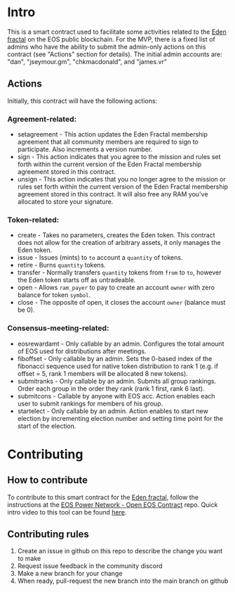 # Intro

This is a smart contract used to facilitate some activities related to the [Eden fractal](https://www.edenfractal.com) on the EOS public blockchain. For the MVP, there is a fixed list of admins who have the ability to submit the admin-only actions on this contract (see "Actions" section for details). The initial admin accounts are: "dan", "jseymour.gm", "chkmacdonald", and "james.vr"

## Actions

Initially, this contract will have the following actions:

### Agreement-related:

* setagreement - This action updates the Eden Fractal membership agreement that all community members are required to sign to participate. Also increments a version number.
* sign - This action indicates that you agree to the mission and rules set forth within the current version of the Eden Fractal membership agreement stored in this contract.
* unsign - This action indicates that you no longer agree to the mission or rules set forth within the current version of the Eden Fractal membership agreement stored in this contract. It will also free any RAM you've allocated to store your signature.

### Token-related:

* create - Takes no parameters, creates the Eden token. This contract does not allow for the creation of arbitrary assets, it only manages the Eden token.
* issue - Issues (mints) to `to` account a `quantity` of tokens.
* retire - Burns `quantity` tokens.
* transfer - Normally transfers `quantity` tokens from `from` to `to`, however the Eden token starts off as untradeable.
* open - Allows `ram_payer` to pay to create an account `owner` with zero balance for token `symbol`.
* close - The opposite of open, it closes the account `owner` (balance must be 0).

### Consensus-meeting-related:

* eosrewardamt - Only callable by an admin. Configures the total amount of EOS used for distributions after meetings.
* fiboffset - Only callable by an admin. Sets the 0-based index of the fibonacci sequence used for native token distribution to rank 1 (e.g. if offset = 5, rank 1 members will be allocated 8 new tokens).
* submitranks - Only callable by an admin. Submits all group rankings. Order each group in the order they rank (rank 1 first, rank 6 last).
* submitcons - Callable by anyone with EOS acc. Action enables each user to submit rankings for members of his group. 
* startelect - Only callable by an admin. Action enables to start new election by incrementing election number and setting time point for the start of the election. 



# Contributing

## How to contribute

To contribute to this smart contract for the [Eden fractal](https://www.edenfractal.com), follow the instructions at the [EOS Power Network - Open EOS Contract](https://github.com/EOSPowerNetwork/vscode-open-eos-contract) repo.
Quick intro video to this tool can be found [here](https://www.youtube.com/watch?v=YZmTEuOdffs).

## Contributing rules

1. Create an issue in github on this repo to describe the change you want to make
2. Request issue feedback in the community discord
3. Make a new branch for your change
4. When ready, pull-request the new branch into the main branch on github
